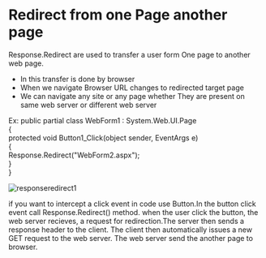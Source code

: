 # Redirect from one Page another page

Response.Redirect are used to transfer a user form One page to another web page.
- In this transfer is done by browser
- When we navigate Browser URL changes to redirected target page
- We can navigate any site or any page whether 
  They are present on same web server or different web server
  

Ex:
 public partial class WebForm1 : System.Web.UI.Page</br>
    {</br>
protected void Button1_Click(object sender, EventArgs e)</br>
 {</br>
    Response.Redirect("WebForm2.aspx");</br>
}</br>
}</br>

![responseredirect1](https://user-images.githubusercontent.com/67995958/131157294-4e6cd86e-b05b-4d78-86c3-1e903b8224b8.png)

if you want to intercept a click event in code use Button.In the button click event call Response.Redirect() method.
when the user click the button, the web server recieves, a request for redirection.The server then sends a response header
to the client. The client then automatically issues a  new GET request to the web server. The web server send the another
page to browser.



